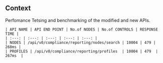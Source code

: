 ## Context
Perfomance Tetsing and benchmarking of the modified and new APIs.


    | API NAME | API END POINT | No.of NODES | No.of CONTROLS | RESPONSE TIME |
    | :---: | :---: | :---: | :---: | :---: |
    | NODES | /api/v0/compliance/reporting/nodes/search | 10004 | 479 | 268ms |
    | PROFILES | /api/v0/compliance/reporting/profiles  | 10004 | 479  | 267ms  |
